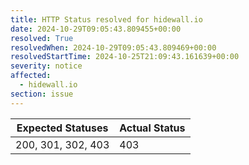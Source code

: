 ```yaml
---
title: HTTP Status resolved for hidewall.io
date: 2024-10-29T09:05:43.809455+00:00
resolved: True
resolvedWhen: 2024-10-29T09:05:43.809469+00:00
resolvedStartTime: 2024-10-25T21:09:43.161639+00:00
severity: notice
affected:
  - hidewall.io
section: issue
---
```


| Expected Statuses | Actual Status  |
|-------------------|----------------|
| 200, 301, 302, 403 | 403 |
